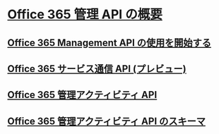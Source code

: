 # [Office 365 管理 API の概要](office-365-managment-apis-overview.md)
## [Office 365 Management API の使用を開始する](get-started-with-office-365-management-apis.md)
## [Office 365 サービス通信 API (プレビュー)](office-365-service-communications-api-reference.md)
## [Office 365 管理アクティビティ API](office-365-management-activity-api-reference.md)
## [Office 365 管理アクティビティ API のスキーマ](office-365-management-activity-api-schema.md)

